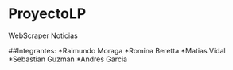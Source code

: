 # ProyectoLP
WebScraper Noticias

##Integrantes:
  *Raimundo Moraga
  *Romina Beretta
  *Matias Vidal
  *Sebastian Guzman
  *Andres Garcia
